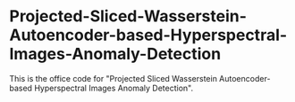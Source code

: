 # Projected-Sliced-Wasserstein-Autoencoder-based-Hyperspectral-Images-Anomaly-Detection

This is the office code for "Projected Sliced Wasserstein Autoencoder-based Hyperspectral Images Anomaly Detection".
